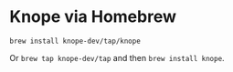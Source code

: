 # Knope via Homebrew

`brew install knope-dev/tap/knope`

Or `brew tap knope-dev/tap` and then `brew install knope`.
